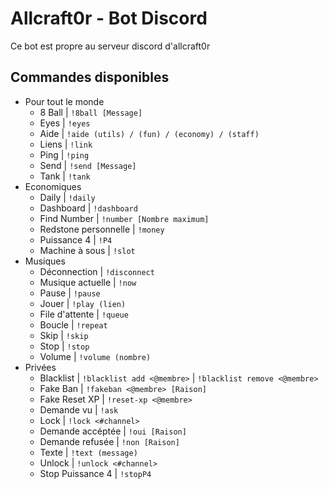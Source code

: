 # Allcraft0r - Bot Discord

Ce bot est propre au serveur discord d'allcraft0r

## Commandes disponibles

- Pour tout le monde
  - 8 Ball | `!8ball [Message]`
  - Eyes | `!eyes`
  - Aide | `!aide (utils) / (fun) / (economy) / (staff)`
  - Liens | `!link`
  - Ping | `!ping`
  - Send | `!send [Message]`
  - Tank | `!tank`
- Economiques
  - Daily | `!daily`
  - Dashboard | `!dashboard`
  - Find Number | `!number [Nombre maximum]`
  - Redstone personnelle | `!money`
  - Puissance 4 | `!P4`
  - Machine à sous | `!slot`
- Musiques
  - Déconnection | `!disconnect`
  - Musique actuelle | `!now`
  - Pause | `!pause`
  - Jouer | `!play (lien)`
  - File d'attente | `!queue`
  - Boucle | `!repeat`
  - Skip | `!skip`
  - Stop | `!stop`
  - Volume | `!volume (nombre)`
- Privées
  - Blacklist | `!blacklist add <@membre>` | `!blacklist remove <@membre>`
  - Fake Ban | `!fakeban <@membre> [Raison]`
  - Fake Reset XP | `!reset-xp <@membre>`
  - Demande vu | `!ask`
  - Lock | `!lock <#channel>`
  - Demande accéptée | `!oui [Raison]`
  - Demande refusée | `!non [Raison]`
  - Texte | `!text (message)`
  - Unlock | `!unlock <#channel>`
  - Stop Puissance 4 | `!stopP4`
